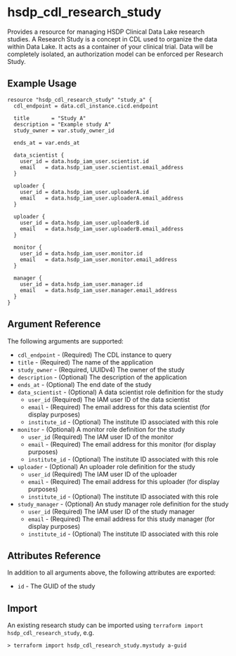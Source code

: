 # hsdp_cdl_research_study

Provides a resource for managing HSDP Clinical Data Lake research studies.
A Research Study is a concept in CDL used to organize the data within Data Lake. 
It acts as a container of your clinical trial. Data will be completely isolated,
an authorization model can be enforced per Research Study.

## Example Usage

```hcl
resource "hsdp_cdl_research_study" "study_a" {
  cdl_endpoint = data.cdl_instance.cicd.endpoint
  
  title       = "Study A"
  description = "Example study A"
  study_owner = var.study_owner_id
          
  ends_at = var.ends_at
  
  data_scientist {
    user_id = data.hsdp_iam_user.scientist.id
    email   = data.hsdp_iam_user.scientist.email_address
  }
  
  uploader {
    user_id = data.hsdp_iam_user.uploaderA.id
    email   = data.hsdp_iam_user.uploaderA.email_address
  }
  
  uploader {
    user_id = data.hsdp_iam_user.uploaderB.id
    email   = data.hsdp_iam_user.uploaderB.email_address
  }
  
  monitor {
    user_id = data.hsdp_iam_user.monitor.id
    email   = data.hsdp_iam_user.monitor.email_address
  }
  
  manager {
    user_id = data.hsdp_iam_user.manager.id
    email   = data.hsdp_iam_user.manager.email_address
  }
} 
```

## Argument Reference

The following arguments are supported:

* `cdl_endpoint` - (Required) The CDL instance to query
* `title` - (Required) The name of the application
* `study_owner` - (Required, UUIDv4) The owner of the study
* `description` - (Optional) The description of the application
* `ends_at` - (Optional) The end date of the study
* `data_scientist` - (Optional) A data scientist role definition for the study
  * `user_id` (Required) The IAM user ID of the data scientist
  * `email` - (Required) The email address for this data scientist (for display purposes)
  * `institute_id` - (Optional) The institute ID associated with this role
* `monitor` - (Optional) A monitor role definition for the study
    * `user_id` (Required) The IAM user ID of the monitor
    * `email` - (Required) The email address for this monitor (for display purposes)
    * `institute_id` - (Optional) The institute ID associated with this role
* `uploader` - (Optional) An uploader role definition for the study
    * `user_id` (Required) The IAM user ID of the uploader
    * `email` - (Required) The email address for this uploader (for display purposes)
    * `institute_id` - (Optional) The institute ID associated with this role    
* `study_manager` - (Optional) An study manager role definition for the study
    * `user_id` (Required) The IAM user ID of the study manager
    * `email` - (Required) The email address for this study manager (for display purposes)
    * `institute_id` - (Optional) The institute ID associated with this role


## Attributes Reference

In addition to all arguments above, the following attributes are exported:

* `id` - The GUID of the study

## Import

An existing research study can be imported using `terraform import hsdp_cdl_research_study`, e.g.

```shell
> terraform import hsdp_cdl_research_study.mystudy a-guid
```

